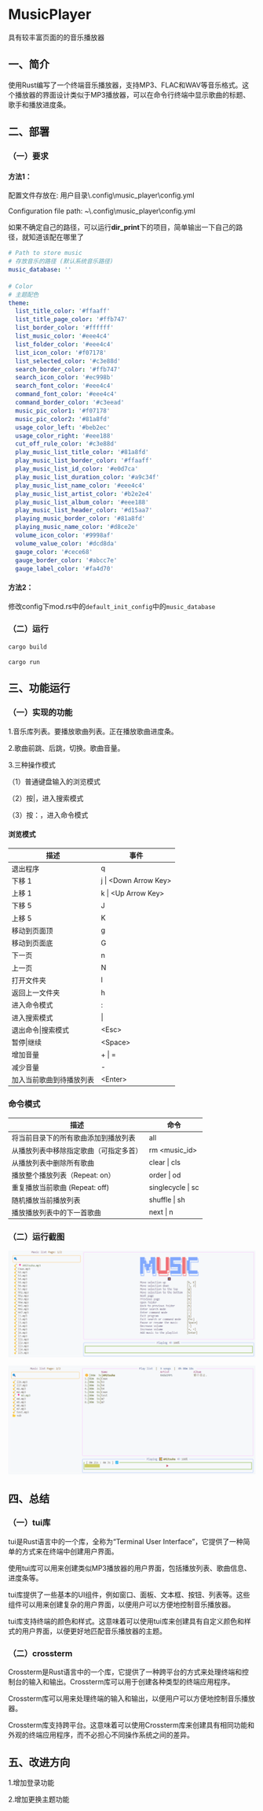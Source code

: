 # MusicPlayer

具有较丰富页面的的音乐播放器

## 一、简介

使用Rust编写了一个终端音乐播放器，支持MP3、FLAC和WAV等音乐格式。这个播放器的界面设计类似于MP3播放器，可以在命令行终端中显示歌曲的标题、歌手和播放进度条。

## 二、部署

### （一）要求

#### 方法1：

配置文件存放在: 用户目录\\.config\music_player\config.yml

Configuration file path: ~\\.config\music_player\config.yml

如果不确定自己的路径，可以运行**dir_print**下的项目，简单输出一下自己的路径，就知道该配在哪里了

```yml
# Path to store music
# 存放音乐的路径 (默认系统音乐路径)
music_database: ''

# Color
# 主题配色
theme:
  list_title_color: '#ffaaff'
  list_title_page_color: '#ffb747'
  list_border_color: '#ffffff'
  list_music_color: '#eee4c4'
  list_folder_color: '#eee4c4'
  list_icon_color: '#f07178'
  list_selected_color: '#c3e88d'
  search_border_color: '#ffb747'
  search_icon_color: '#ec998b'
  search_font_color: '#eee4c4'
  command_font_color: '#eee4c4'
  command_border_color: '#c3eead'
  music_pic_color1: '#f07178'
  music_pic_color2: '#81a8fd'
  usage_color_left: '#beb2ec'
  usage_color_right: '#eee188'
  cut_off_rule_color: '#c3e88d'
  play_music_list_title_color: '#81a8fd'
  play_music_list_border_color: '#ffaaff'
  play_music_list_id_color: '#e0d7ca'
  play_music_list_duration_color: '#a9c34f'
  play_music_list_name_color: '#eee4c4'
  play_music_list_artist_color: '#b2e2e4'
  play_music_list_album_color: '#eee188'
  play_music_list_header_color: '#d15aa7'
  playing_music_border_color: '#81a8fd'
  playing_music_name_color: '#d8ce2e'
  volume_icon_color: '#9998af'
  volume_value_color: '#dcd8da'
  gauge_color: '#cece68'
  gauge_border_color: '#abcc7e'
  gauge_label_color: '#fa4d70'
```

#### 方法2：

修改config下mod.rs中的``default_init_config``中的``music_database``

### （二）运行

``
cargo build
``

``
cargo run
``

## 三、功能运行

### （一）实现的功能

1.音乐库列表。要播放歌曲列表。正在播放歌曲进度条。

2.歌曲前跳、后跳，切换。歌曲音量。

3.三种操作模式

（1）普通键盘输入的浏览模式

（2）按|，进入搜索模式

（3）按：，进入命令模式

#### 浏览模式

| 描述                     | 事件                  |
| ------------------------ | ---------------------- |
| 退出程序                 | q                      |
| 下移 1                   | j \| \<Down Arrow Key> |
| 上移 1                   | k \| \<Up Arrow Key>   |
| 下移 5                   | J                      |
| 上移 5                   | K                      |
| 移动到页面顶             | g                      |
| 移动到页面底             | G                      |
| 下一页                   | n                      |
| 上一页                   | N                      |
| 打开文件夹               | l                      |
| 返回上一文件夹           | h                      |
| 进入命令模式             | :                      |
| 进入搜索模式             | \|                     |
| 退出命令\|搜索模式       | \<Esc>                 |
| 暂停\|继续               | \<Space>               |
| 增加音量                 | + \| =                 |
| 减少音量                 | -                      |
| 加入当前歌曲到待播放列表 | \<Enter>               |

### 命令模式

| 描述                                  | 命令           |
| ------------------------------------- | ----------------- |
| 将当前目录下的所有歌曲添加到播放列表   | all               |
| 从播放列表中移除指定歌曲（可指定多首） | rm \<music_id>    |
| 从播放列表中删除所有歌曲               | clear \| cls      |
| 播放整个播放列表（Repeat: on）        | order \| od       |
| 重复播放当前歌曲 (Repeat: off)        | singlecycle \| sc |
| 随机播放当前播放列表                  | shuffle \| sh     |
| 播放播放列表中的下一首歌曲            | next \| n         |

### （二）运行截图

![运行](./screenshot/11.png)

![播放](./screenshot/22.png)

## 四、总结

### （一）tui库

tui是Rust语言中的一个库，全称为“Terminal User Interface”，它提供了一种简单的方式来在终端中创建用户界面。


使用tui库可以用来创建类似MP3播放器的用户界面，包括播放列表、歌曲信息、进度条等。

tui库提供了一些基本的UI组件，例如窗口、面板、文本框、按钮、列表等。这些组件可以用来创建复杂的用户界面，以便用户可以方便地控制音乐播放器。

tui库支持终端的颜色和样式。这意味着可以使用tui库来创建具有自定义颜色和样式的用户界面，以便更好地匹配音乐播放器的主题。

### （二）crossterm

Crossterm是Rust语言中的一个库，它提供了一种跨平台的方式来处理终端和控制台的输入和输出。Crossterm库可以用于创建各种类型的终端应用程序。

Crossterm库可以用来处理终端的输入和输出，以便用户可以方便地控制音乐播放器。

Crossterm库支持跨平台。这意味着可以使用Crossterm库来创建具有相同功能和外观的终端应用程序，而不必担心不同操作系统之间的差异。

## 五、改进方向

1.增加登录功能

2.增加更换主题功能

